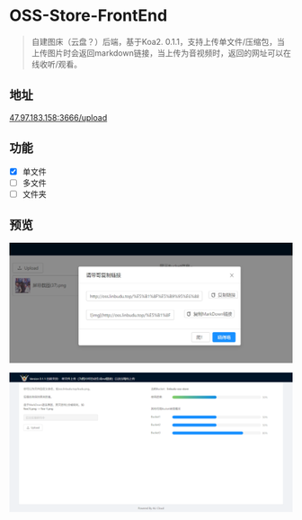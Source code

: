 # OSS-Store-FrontEnd

> 自建图床（云盘？）后端，基于Koa2.
> 0.1.1，支持上传单文件/压缩包，当上传图片时会返回markdown链接，当上传为音视频时，返回的网址可以在线收听/观看。

## 地址

[47.97.183.158:3666/upload](http://47.97.183.158:3666/upload)

## 功能

- [x] 单文件
- [ ] 多文件
- [ ] 文件夹

## 预览

![preview](./preview/TIM截图20200214144248.png)

![img](preview/React&#32;App.png)